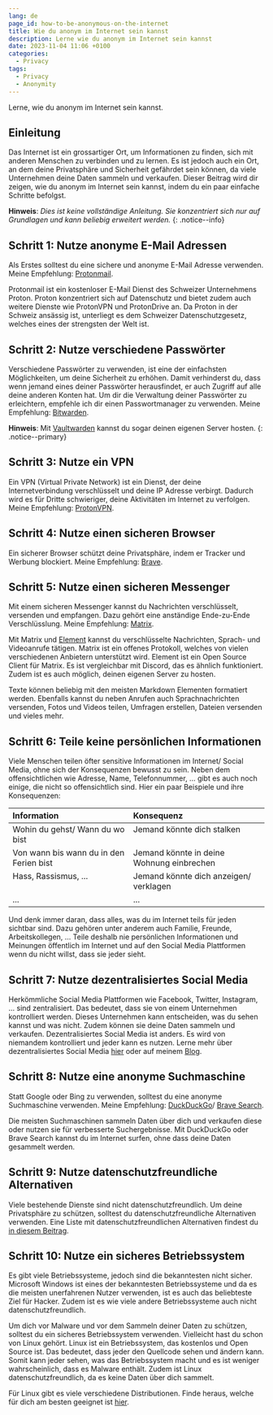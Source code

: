 ```yaml
---
lang: de
page_id: how-to-be-anonymous-on-the-internet
title: Wie du anonym im Internet sein kannst
description: Lerne wie du anonym im Internet sein kannst
date: 2023-11-04 11:06 +0100
categories:
  - Privacy
tags:
  - Privacy
  - Anonymity
---
```


Lerne, wie du anonym im Internet sein kannst.

## Einleitung

Das Internet ist ein grossartiger Ort, um Informationen zu finden, sich mit anderen Menschen zu verbinden und zu lernen. Es ist jedoch auch ein Ort, an dem deine Privatsphäre und Sicherheit gefährdet sein können, da viele Unternehmen deine Daten sammeln und verkaufen. Dieser Beitrag wird dir zeigen, wie du anonym im Internet sein kannst, indem du ein paar einfache Schritte befolgst.

**Hinweis**: _Dies ist keine vollständige Anleitung. Sie konzentriert sich nur auf Grundlagen und kann beliebig erweitert werden._
{: .notice--info}

## Schritt 1: Nutze anonyme E-Mail Adressen

Als Erstes solltest du eine sichere und anonyme E-Mail Adresse verwenden. Meine Empfehlung: [Protonmail](https://proton.me/mail).

Protonmail ist ein kostenloser E-Mail Dienst des Schweizer Unternehmens Proton. Proton konzentriert sich auf Datenschutz und bietet zudem auch weitere Dienste wie ProtonVPN und ProtonDrive an. Da Proton in der Schweiz ansässig ist, unterliegt es dem Schweizer Datenschutzgesetz, welches eines der strengsten der Welt ist.

## Schritt 2: Nutze verschiedene Passwörter

Verschiedene Passwörter zu verwenden, ist eine der einfachsten Möglichkeiten, um deine Sicherheit zu erhöhen. Damit verhinderst du, dass wenn jemand eines deiner Passwörter herausfindet, er auch Zugriff auf alle deine anderen Konten hat. Um dir die Verwaltung deiner Passwörter zu erleichtern, empfehle ich dir einen Passwortmanager zu verwenden. Meine Empfehlung: [Bitwarden](https://bitwarden.com).

**Hinweis**: Mit [Vaultwarden](https://github.com/dani-garcia/vaultwarden/) kannst du sogar deinen eigenen Server hosten.
{: .notice--primary}

## Schritt 3: Nutze ein VPN

Ein VPN (Virtual Private Network) ist ein Dienst, der deine Internetverbindung verschlüsselt und deine IP Adresse verbirgt. Dadurch wird es für Dritte schwieriger, deine Aktivitäten im Internet zu verfolgen. Meine Empfehlung: [ProtonVPN](https://proton.me/vpn).

## Schritt 4: Nutze einen sicheren Browser

Ein sicherer Browser schützt deine Privatsphäre, indem er Tracker und Werbung blockiert. Meine Empfehlung: [Brave](https://brave.com).

## Schritt 5: Nutze einen sicheren Messenger

Mit einem sicheren Messenger kannst du Nachrichten verschlüsselt, versenden und empfangen. Dazu gehört eine anständige Ende-zu-Ende Verschlüsslung. Meine Empfehlung: [Matrix](https://matrix.org).

Mit Matrix und [Element](https://element.io/) kannst du verschlüsselte Nachrichten, Sprach- und Videoanrufe tätigen. Matrix ist ein offenes Protokoll, welches von vielen verschiedenen Anbietern unterstützt wird. Element ist ein Open Source Client für Matrix. Es ist vergleichbar mit Discord, das es ähnlich funktioniert. Zudem ist es auch möglich, deinen eigenen Server zu hosten.

Texte können beliebig mit den meisten Markdown Elementen formatiert werden. Ebenfalls kannst du neben Anrufen auch Sprachnachrichten versenden, Fotos und Videos teilen, Umfragen erstellen, Dateien versenden und vieles mehr.

## Schritt 6: Teile keine persönlichen Informationen

Viele Menschen teilen öfter sensitive Informationen im Internet/ Social Media, ohne sich der Konsequenzen bewusst zu sein. Neben dem offensichtlichen wie Adresse, Name, Telefonnummer, ... gibt es auch noch einige, die nicht so offensichtlich sind. Hier ein paar Beispiele und ihre Konsequenzen:

| Information                             | Konsequenz                                |
|:----------------------------------------|:------------------------------------------|
| Wohin du gehst/ Wann du wo bist         | Jemand könnte dich stalken                |
| Von wann bis wann du in den Ferien bist | Jemand könnte in deine Wohnung einbrechen |
| Hass, Rassismus, ...                    | Jemand könnte dich anzeigen/ verklagen    |
| ...                                     | ...                                       |

Und denk immer daran, dass alles, was du im Internet teils für jeden sichtbar sind. Dazu gehören unter anderem auch Familie, Freunde, Arbeitskollegen, ... Teile deshalb nie persönlichen Informationen und Meinungen öffentlich im Internet und auf den Social Media Plattformen wenn du nicht willst, dass sie jeder sieht.

## Schritt 7: Nutze dezentralisiertes Social Media

Herkömmliche Social Media Plattformen wie Facebook, Twitter, Instagram, ... sind zentralisiert. Das bedeutet, dass sie von einem Unternehmen kontrolliert werden. Dieses Unternehmen kann entscheiden, was du sehen kannst und was nicht. Zudem können sie deine Daten sammeln und verkaufen. Dezentralisiertes Social Media ist anders. Es wird von niemandem kontrolliert und jeder kann es nutzen. Lerne mehr über dezentralisiertes Social Media [hier](https://fedi.tips/) oder auf meinem [Blog](/tags/#fediverse).

## Schritt 8: Nutze eine anonyme Suchmaschine

Statt Google oder Bing zu verwenden, solltest du eine anonyme Suchmaschine verwenden. Meine Empfehlung: [DuckDuckGo](https://duckduckgo.com)/ [Brave Search](https://search.brave.com).

Die meisten Suchmaschinen sammeln Daten über dich und verkaufen diese oder nutzen sie für verbesserte Suchergebnisse. Mit DuckDuckGo oder Brave Search kannst du im Internet surfen, ohne dass deine Daten gesammelt werden.

## Schritt 9: Nutze datenschutzfreundliche Alternativen

Viele bestehende Dienste sind nicht datenschutzfreundlich. Um deine Privatsphäre zu schützen, solltest du datenschutzfreundliche Alternativen verwenden. Eine Liste mit datenschutzfreundlichen Alternativen findest du [in diesem Beitrag](/de/privacy-friendly-alternatives).

## Schritt 10: Nutze ein sicheres Betriebssystem

Es gibt viele Betriebssysteme, jedoch sind die bekanntesten nicht sicher. Microsoft Windows ist eines der bekanntesten Betriebssysteme und da es die meisten unerfahrenen Nutzer verwenden, ist es auch das beliebteste Ziel für Hacker. Zudem ist es wie viele andere Betriebssysteme auch nicht datenschutzfreundlich.

Um dich vor Malware und vor dem Sammeln deiner Daten zu schützen, solltest du ein sicheres Betriebssystem verwenden. Vielleicht hast du schon von Linux gehört. Linux ist ein Betriebssystem, das kostenlos und Open Source ist. Das bedeutet, dass jeder den Quellcode sehen und ändern kann. Somit kann jeder sehen, was das Betriebssystem macht und es ist weniger wahrscheinlich, dass es Malware enthält. Zudem ist Linux datenschutzfreundlich, da es keine Daten über dich sammelt.

Für Linux gibt es viele verschiedene Distributionen. Finde heraus, welche für dich am besten geeignet ist [hier](https://distrochooser.de/de).

